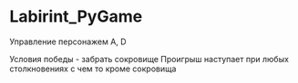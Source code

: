 # Labirint_PyGame

Управление персонажем A, D

Условия победы - забрать сокровище
Проигрыш наступает при любых столкновениях с чем то кроме сокровища
